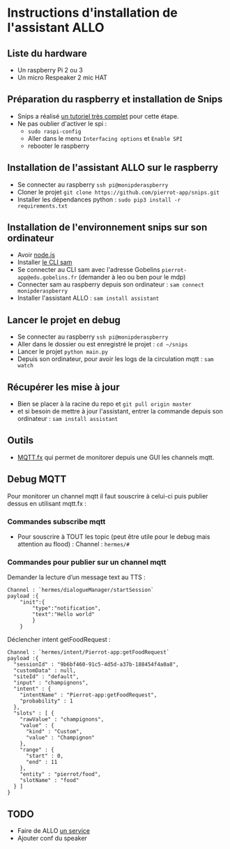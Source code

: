 # Instructions d'installation de l'assistant ALLO

## Liste du hardware
* Un raspberry Pi 2 ou 3
* Un micro Respeaker 2 mic HAT

## Préparation du raspberry et installation de Snips
* Snips a réalisé [un tutoriel très complet](https://github.com/snipsco/snips-platform-documentation/wiki/1.-Setup-the-Snips-Voice-Platform) pour cette étape.
* Ne pas oublier d'activer le spi :
	* `sudo raspi-config`
	* Aller dans le menu `Interfacing options` et `Enable SPI`
	* rebooter le raspberry

## Installation de l'assistant ALLO sur le raspberry
* Se connecter au raspberry `ssh pi@monipderaspberry`
* Cloner le projet `git clone https://github.com/pierrot-app/snips.git`
* Installer les dépendances python : `sudo pip3 install -r requirements.txt`

## Installation de l'environnement snips sur son ordinateur
* Avoir [node.js](https://nodejs.org/en/download/)
* Installer [le CLI sam](https://snips.gitbook.io/getting-started/installation)
* Se connecter au CLI sam avec l'adresse Gobelins `pierrot-app@edu.gobelins.fr` (demander à leo ou ben pour le mdp)
* Connecter sam au raspberry depuis son ordinateur : `sam connect monipderaspberry`
* Installer l'assistant ALLO : `sam install assistant`

## Lancer le projet en debug
* Se connecter au raspberry `ssh pi@monipderaspberry`
* Aller dans le dossier ou est enregistré le projet : `cd ~/snips`
* Lancer le projet `python main.py`
* Depuis son ordinateur, pour avoir les logs de la circulation mqtt : `sam watch`

## Récupérer les mise à jour
* Bien se placer à la racine du repo et `git pull origin master`
* et si besoin de mettre à jour l'assistant, entrer la commande depuis son ordinateur : `sam install assistant`

## Outils
* [MQTT.fx](http://mqttfx.org/) qui permet de monitorer depuis une GUI les channels mqtt.

## Debug MQTT
Pour monitorer un channel mqtt il faut souscrire à celui-ci puis publier dessus en utilisant mqtt.fx :

### Commandes subscribe mqtt
* Pour souscrire à TOUT les topic (peut être utile pour le debug mais attention au flood) :
Channel : `hermes/#`

### Commandes pour publier sur un channel mqtt
Demander la lecture d’un message text au TTS :
```shell
Channel : `hermes/dialogueManager/startSession`
payload :{
	"init":{
		"type":"notification",
		"text":"Hello world"
		}
	}
```
Déclencher intent getFoodRequest :
```shell
Channel : `hermes/intent/Pierrot-app:getFoodRequest`
payload :{
  "sessionId" : "9b6bf460-91c5-4d5d-a37b-188454f4a0a8",
  "customData" : null,
  "siteId" : "default",
  "input" : "champignons",
  "intent" : {
    "intentName" : "Pierrot-app:getFoodRequest",
    "probability" : 1
  },
  "slots" : [ {
    "rawValue" : "champignons",
    "value" : {
      "kind" : "Custom",
      "value" : "Champignon"
    },
    "range" : {
      "start" : 0,
      "end" : 11
    },
    "entity" : "pierrot/food",
    "slotName" : "food"
  } ]
}

```


## TODO
* Faire de ALLO [un service](https://github.com/Psychokiller1888/MyChef/blob/master/mychef.service)
* Ajouter conf du speaker
